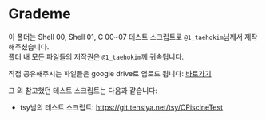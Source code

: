 # Grademe
이 폴더는 Shell 00, Shell 01, C 00~07 테스트 스크립트로 ```@1_taehokim```님께서 제작해주셨습니다.  
폴더 내 모든 파일들의 저작권은 ```@1_taehokim```께 귀속됩니다.  
  
직접 공유해주시는 파일들은 google drive로 업로드 됩니다: [바로가기](https://drive.google.com/drive/folders/1ixS2_8nj-PvD7CiXODf8BFlzLFkSZ3tf)
  
    
그 외 참고했던 테스트 스크립트는 다음과 같습니다:
* tsy님의 테스트 스크립트: https://git.tensiya.net/tsy/CPiscineTest
